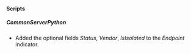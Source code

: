 
#### Scripts
##### CommonServerPython
- Added the optional fields *Status*, *Vendor*, *IsIsolated* to the *Endpoint* indicator.